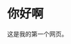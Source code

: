 <!DOCTYPE html>
<html>
<head>
<meta charset="utf-8">
</head>
<body>

<h1>你好啊</h1>
<p>这是我的第一个网页。</p>

</body>
</html>
